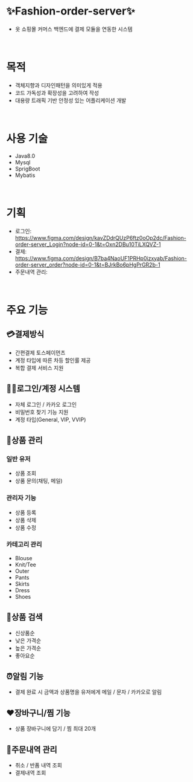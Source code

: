 # ✨Fashion-order-server✨
- 옷 쇼핑몰 커머스 백엔드에 결제 모듈을 연동한 시스템
<br/>

# 목적
- 객체지향과 디자인패턴을 의미있게 적용
- 코드 가독성과 확장성을 고려하여 작성
- 대용량 트래픽 기반 안정성 있는 어플리케이션 개발
<br/>

# 사용 기술
- Java8.0
- Mysql
- SprigBoot
- Mybatis
<br/>

# 기획
- 로그인: https://www.figma.com/design/kavZDdrQUzP6ftz0oOp2dc/Fashion-order-server_Login?node-id=0-1&t=Oxn2DBu10TiLXQVZ-1
- 결제: https://www.figma.com/design/B7ba4NaoUF1PRHp0izxyab/Fashion-order-server_order?node-id=0-1&t=BJrkBo6pHgPrGR2b-1
- 주문내역 관리:
<br/>

# 주요 기능
## 💳결제방식
- 간편결제 토스페이먼츠
- 계정 타입에 따른 차등 할인률 제공
- 복합 결제 서비스 지원

## 👨👩로그인/계정 시스템
- 자체 로그인 / 카카오 로그인
- 비밀번호 찾기 기능 지원
- 계정 타입(General, VIP, VVIP)
  
## 👚상품 관리
### 일반 유저
- 상품 조회
- 상품 문의(채팅, 메일)

### 관리자 기능
- 상품 등록
- 상품 삭제
- 상품 수정

### 카테고리 관리
- Blouse
- Knit/Tee
- Outer
- Pants
- Skirts
- Dress
- Shoes

## 👀상품 검색
- 신상품순
- 낮은 가격순
- 높은 가격순
- 좋아요순

## ⏰알림 기능
- 결제 완료 시 금액과 상품명을 유저에게 메일 / 문자 / 카카오로 알림

## ❤️장바구니/찜 기능
- 상품 장바구니에 담기 / 찜 최대 20개

## 📜주문내역 관리
- 취소 / 반품 내역 조회
- 결제내역 조회
